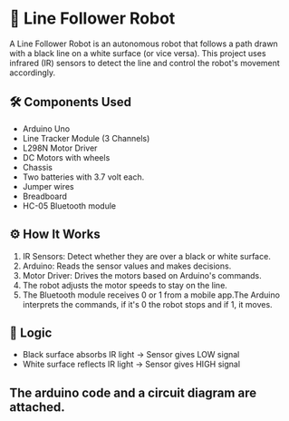 # 🚗 Line Follower Robot

A Line Follower Robot is an autonomous robot that follows a path drawn with a black line on a white surface (or vice versa). This project uses infrared (IR) sensors to detect the line and control the robot's movement accordingly.

## 🛠️ Components Used

- Arduino Uno
- Line Tracker Module (3 Channels)
- L298N Motor Driver
- DC Motors with wheels
- Chassis
- Two batteries with 3.7 volt each.
- Jumper wires
- Breadboard
- HC-05 Bluetooth module

## ⚙️ How It Works

1. IR Sensors: Detect whether they are over a black or white surface.
2. Arduino: Reads the sensor values and makes decisions.
3. Motor Driver: Drives the motors based on Arduino's commands.
4. The robot adjusts the motor speeds to stay on the line.
5. The Bluetooth module receives 0 or 1 from a mobile app.The Arduino interprets the commands, if it's 0 the robot stops and if 1, it moves.

## 🧠 Logic

- Black surface absorbs IR light → Sensor gives LOW signal
- White surface reflects IR light → Sensor gives HIGH signal

## The arduino code and a circuit diagram are attached.
